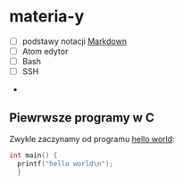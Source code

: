 # materia-y

- [ ] podstawy notacji  [Markdown](https://daringfireball.net/projects/markdown/)
- [ ] Atom edytor
- [ ] Bash
- [ ] SSH
-

## Piewrwsze programy w C

Zwykle zaczynamy od programu [hello world](/):

```C
int main() {
  printf("hello world\n");
  }
```

